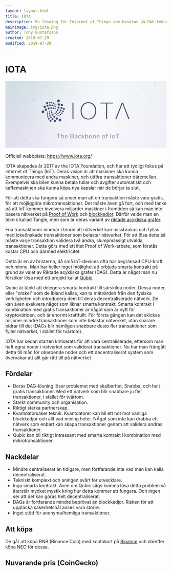 ```yaml
---
layout: layout.html
title: IOTA
description: En lösning för Internet of Things som baseras på DAG-teknologi, som utlovar lösa problemet med skalbarhet. Med gratis och fria transaktioner möjliggörs mikrotransaktioner på ett sätt som tidigare inte varit möjligt.
mainImage: img/iota.png
author: Tony Gustafsson
created: 2019-07-29
modified: 2019-07-29
---
```


# IOTA

![IOTA](../img/iota.png 'IOTA')

Officiell webbplats: https://www.iota.org/

IOTA skapades år 2017 av the IOTA Foundation, och har ett tydligt fokus på Internet of Things (IoT). Deras vision är att maskiner ska kunna kommunicera med andra maskiner, och utföra transaktioner däremellan. Exempelvis ska bilen kunna betala tullar och avgifter automatiskt och kaffemaskinen ska kunna köpa nya kapslar när de börjar ta slut.

För att detta ska fungera så anser man att en transaktion måste vara gratis, för att möjliggöra mikrotransaktioner. Det måste även gå fort, och med tanke på att IoT kommer involvera miljarder maskiner i framtiden så kan man inte basera nätverket på [Proof of Work](/tekniker/proof-of-work.html) och [blockkedjor](/tekniker/blockkedjor.html). Därför valde man en teknik kallad Tangle, men som är deras variant av [riktade acykliska grafer](/tekniker/riktade-acykliska-grafer.html).

Fria transaktioner innebär i teorin att nätverket kan missbrukas och fyllas med ickeönskade transaktioner som belastar nätverket. För att lösa detta så måste varje transaktion validera två andra, slumpmässigt utvalda, transaktioner. Detta görs med ett litet Proof of Work-arbete, som förstås kostar CPU och därmed elektricitet.

Detta är en av bristerna, då små IoT-devices ofta har begränsad CPU-kraft och minne. Man har heller inget möjlighet att erbjuda [smarta kontrakt](/tekniker/smarta-kontrakt.html) på grund av valet av Riktade acykliska grafer (DAG). Detta är något man nu försöker lösa med ett projekt kallat [Qubic](https://qubic.iota.org/).

Qubic är tänkt att delegera smarta kontrakt till särskilda noder. Dessa noder, eller "orakel" som de ibland kallas, kan ta mätvärden från den fysiska verkligheten och introducera dem till deras decentraliserade nätverk. De kan även exekvera något som liknar smarta kontrakt. Smarta kontrakt i kombination med gratis transaktioner är något som är nytt för kryptovärlden, och är enormt kraftfullt. För första gången kan det skickas miljoner mindre transaktioner som inte belastar nätverket, utan snarare bidrar till det (DAGs blir nämligen snabbare desto fler transaktioner som fyller nätverket, i stället för tvärtom).

IOTA har sedan starten kritiserats för att vara centraliserade, eftersom man haft egna noder i nätverket som validerat transaktioner. Nu har man frångått detta till mån för oberoende noder och ett decentraliserat system som övervakar att allt går rätt till på nätverket

## Fördelar

-   Deras DAG-lösning löser problemet med skalbarhet. Snabba, och helt gratis transaktioner. Med ett nätverk som blir snabbare ju fler transaktioner, i stället för tvärtom.
-   Starkt community och organisation.
-   Riktigt starka partnerskap.
-   Kvantdatorsäker teknik. Kvantdatorer kan bli ett hot mot vanliga blockkedjor och allt vad mining heter. NÅgot som inte kan drabba ett nätverk som enbart kan skapa transaktioner genom att validera andras transaktioner.
-   Qubic kan bli riktigt intressant med smarta kontrakt i kombination med mikrotransaktioner.

## Nackdelar

-   Mindre centraliserat än tidigare, men fortfarande inte vad man kan kalla decentraliserat.
-   Tekniskt komplext och aningen svårt för utvecklare.
-   Inga smarta kontrakt. Även om Qubic sägs komma lösa detta problem så återstår mycket mystik kring hur detta kommer att fungera. Och ingen ser att det kan göras helt decentraliserat.
-   DAGs är fortfarande mindre beprövat än blockkedjor. Risken för att upptäcka säkerhetshål anses vara större.
-   Inget stöd för anonyma/hemliga transaktioner.

## Att köpa

De går att köpa BNB (Binance Coin) med kontokort på [Binance](https://www.binance.com) och därefter köpa NEO för dessa.

## Nuvarande pris (CoinGecko)

<script src="https://widgets.coingecko.com/coingecko-coin-ticker-widget.js"></script>

<coingecko-coin-ticker-widget currency="sek" coin-id="iota" locale="en"></coingecko-coin-ticker-widget>
